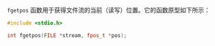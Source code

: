 `fgetpos` 函数用于获得文件流的当前（读写）位置。它的函数原型如下所示：

```c
#include <stdio.h>

int fgetpos(FILE *stream, fpos_t *pos);
```

